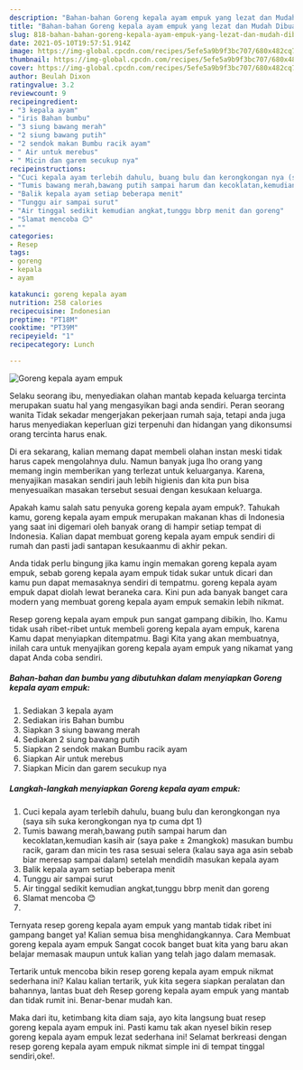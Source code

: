 ```yaml
---
description: "Bahan-bahan Goreng kepala ayam empuk yang lezat dan Mudah Dibuat"
title: "Bahan-bahan Goreng kepala ayam empuk yang lezat dan Mudah Dibuat"
slug: 818-bahan-bahan-goreng-kepala-ayam-empuk-yang-lezat-dan-mudah-dibuat
date: 2021-05-10T19:57:51.914Z
image: https://img-global.cpcdn.com/recipes/5efe5a9b9f3bc707/680x482cq70/goreng-kepala-ayam-empuk-foto-resep-utama.jpg
thumbnail: https://img-global.cpcdn.com/recipes/5efe5a9b9f3bc707/680x482cq70/goreng-kepala-ayam-empuk-foto-resep-utama.jpg
cover: https://img-global.cpcdn.com/recipes/5efe5a9b9f3bc707/680x482cq70/goreng-kepala-ayam-empuk-foto-resep-utama.jpg
author: Beulah Dixon
ratingvalue: 3.2
reviewcount: 9
recipeingredient:
- "3 kepala ayam"
- "iris Bahan bumbu"
- "3 siung bawang merah"
- "2 siung bawang putih"
- "2 sendok makan Bumbu racik ayam"
- " Air untuk merebus"
- " Micin dan garem secukup nya"
recipeinstructions:
- "Cuci kepala ayam terlebih dahulu, buang bulu dan kerongkongan nya (saya sih suka kerongkongan nya tp cuma dpt 1)"
- "Tumis bawang merah,bawang putih sampai harum dan kecoklatan,kemudian kasih air (saya pake ± 2mangkok) masukan bumbu racik, garam dan micin tes rasa sesuai selera (kalau saya aga asin sebab biar meresap sampai dalam) setelah mendidih masukan kepala ayam"
- "Balik kepala ayam setiap beberapa menit"
- "Tunggu air sampai surut"
- "Air tinggal sedikit kemudian angkat,tunggu bbrp menit dan goreng"
- "Slamat mencoba 😊"
- ""
categories:
- Resep
tags:
- goreng
- kepala
- ayam

katakunci: goreng kepala ayam 
nutrition: 258 calories
recipecuisine: Indonesian
preptime: "PT18M"
cooktime: "PT39M"
recipeyield: "1"
recipecategory: Lunch

---
```



![Goreng kepala ayam empuk](https://img-global.cpcdn.com/recipes/5efe5a9b9f3bc707/680x482cq70/goreng-kepala-ayam-empuk-foto-resep-utama.jpg)

Selaku seorang ibu, menyediakan olahan mantab kepada keluarga tercinta merupakan suatu hal yang mengasyikan bagi anda sendiri. Peran seorang  wanita Tidak sekadar mengerjakan pekerjaan rumah saja, tetapi anda juga harus menyediakan keperluan gizi terpenuhi dan hidangan yang dikonsumsi orang tercinta harus enak.

Di era  sekarang, kalian memang dapat membeli olahan instan meski tidak harus capek mengolahnya dulu. Namun banyak juga lho orang yang memang ingin memberikan yang terlezat untuk keluarganya. Karena, menyajikan masakan sendiri jauh lebih higienis dan kita pun bisa menyesuaikan masakan tersebut sesuai dengan kesukaan keluarga. 



Apakah kamu salah satu penyuka goreng kepala ayam empuk?. Tahukah kamu, goreng kepala ayam empuk merupakan makanan khas di Indonesia yang saat ini digemari oleh banyak orang di hampir setiap tempat di Indonesia. Kalian dapat membuat goreng kepala ayam empuk sendiri di rumah dan pasti jadi santapan kesukaanmu di akhir pekan.

Anda tidak perlu bingung jika kamu ingin memakan goreng kepala ayam empuk, sebab goreng kepala ayam empuk tidak sukar untuk dicari dan kamu pun dapat memasaknya sendiri di tempatmu. goreng kepala ayam empuk dapat diolah lewat beraneka cara. Kini pun ada banyak banget cara modern yang membuat goreng kepala ayam empuk semakin lebih nikmat.

Resep goreng kepala ayam empuk pun sangat gampang dibikin, lho. Kamu tidak usah ribet-ribet untuk membeli goreng kepala ayam empuk, karena Kamu dapat menyiapkan ditempatmu. Bagi Kita yang akan membuatnya, inilah cara untuk menyajikan goreng kepala ayam empuk yang nikamat yang dapat Anda coba sendiri.

<!--inarticleads1-->

##### Bahan-bahan dan bumbu yang dibutuhkan dalam menyiapkan Goreng kepala ayam empuk:

1. Sediakan 3 kepala ayam
1. Sediakan iris Bahan bumbu
1. Siapkan 3 siung bawang merah
1. Sediakan 2 siung bawang putih
1. Siapkan 2 sendok makan Bumbu racik ayam
1. Siapkan  Air untuk merebus
1. Siapkan  Micin dan garem secukup nya




<!--inarticleads2-->

##### Langkah-langkah menyiapkan Goreng kepala ayam empuk:

1. Cuci kepala ayam terlebih dahulu, buang bulu dan kerongkongan nya (saya sih suka kerongkongan nya tp cuma dpt 1)
1. Tumis bawang merah,bawang putih sampai harum dan kecoklatan,kemudian kasih air (saya pake ± 2mangkok) masukan bumbu racik, garam dan micin tes rasa sesuai selera (kalau saya aga asin sebab biar meresap sampai dalam) setelah mendidih masukan kepala ayam
1. Balik kepala ayam setiap beberapa menit
1. Tunggu air sampai surut
1. Air tinggal sedikit kemudian angkat,tunggu bbrp menit dan goreng
1. Slamat mencoba 😊
1. 




Ternyata resep goreng kepala ayam empuk yang mantab tidak ribet ini gampang banget ya! Kalian semua bisa menghidangkannya. Cara Membuat goreng kepala ayam empuk Sangat cocok banget buat kita yang baru akan belajar memasak maupun untuk kalian yang telah jago dalam memasak.

Tertarik untuk mencoba bikin resep goreng kepala ayam empuk nikmat sederhana ini? Kalau kalian tertarik, yuk kita segera siapkan peralatan dan bahannya, lantas buat deh Resep goreng kepala ayam empuk yang mantab dan tidak rumit ini. Benar-benar mudah kan. 

Maka dari itu, ketimbang kita diam saja, ayo kita langsung buat resep goreng kepala ayam empuk ini. Pasti kamu tak akan nyesel bikin resep goreng kepala ayam empuk lezat sederhana ini! Selamat berkreasi dengan resep goreng kepala ayam empuk nikmat simple ini di tempat tinggal sendiri,oke!.

